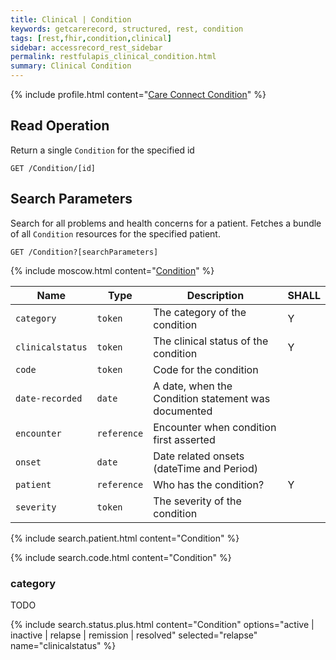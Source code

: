 ```yaml
---
title: Clinical | Condition
keywords: getcarerecord, structured, rest, condition
tags: [rest,fhir,condition,clinical]
sidebar: accessrecord_rest_sidebar
permalink: restfulapis_clinical_condition.html
summary: Clinical Condition
---
```


{% include profile.html content="[Care Connect Condition](http://www.interopen.org/candidate-profiles/care-connect/CareConnect-Condition-1.html)" %}

## Read Operation ##

Return a single `Condition` for the specified id

```http
GET /Condition/[id]
```

## Search Parameters ##

Search for all problems and health concerns for a patient. Fetches a bundle of all `Condition` resources for the specified patient.

```http
GET /Condition?[searchParameters]
```

{% include moscow.html content="[Condition](https://www.hl7.org/fhir/DSTU2/condition.html#search)" %}

| Name | Type | Description | SHALL |
|------|------|-------------|-------|
| `category` | `token` | The category of the condition | Y |
| `clinicalstatus` | `token` | The clinical status of the condition | Y |
| `code` | `token` | Code for the condition |  |
| `date-recorded` | `date` | A date, when the Condition statement was documented |  |
| `encounter` | `reference` | Encounter when condition first asserted |  |
| `onset` | `date` | Date related onsets (dateTime and Period) |  |
| `patient` | `reference` | Who has the condition? | Y |
| `severity` | `token` | The severity of the condition |  |

{% include search.patient.html content="Condition" %}

{% include search.code.html content="Condition" %}

### category ###

TODO

{% include search.status.plus.html content="Condition" options="active | inactive | relapse | remission | resolved" selected="relapse" name="clinicalstatus" %}
